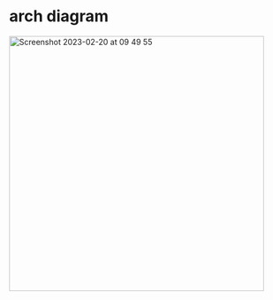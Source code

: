 # arch diagram
<img width="461" alt="Screenshot 2023-02-20 at 09 49 55" src="https://user-images.githubusercontent.com/47979509/220071406-11a612bc-dd8b-4596-9feb-85563e5cd312.png">
